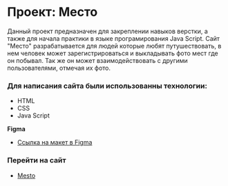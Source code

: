 # Проект: Место

Данный проект предназначен для закреплении навыков верстки, а также для начала практики в языке програмирования Java Script. Сайт "Место" разрабатывается для людей которые любят путушествовать, в нем человек может зарегистрироваться и выкладывать фото мест где он побывал. Так же он может взаимодействовать с другими пользователями, отмечая их фото.

### Для написания сайта были использованны технологии:

- HTML
- CSS
- Java Script

**Figma**

- [Ссылка на макет в Figma](https://www.figma.com/file/2cn9N9jSkmxD84oJik7xL7/JavaScript.-Sprint-4?node-id=0%3A1)

### Перейти на сайт

- [Mesto](https://oleg3007.github.io/mesto/)
